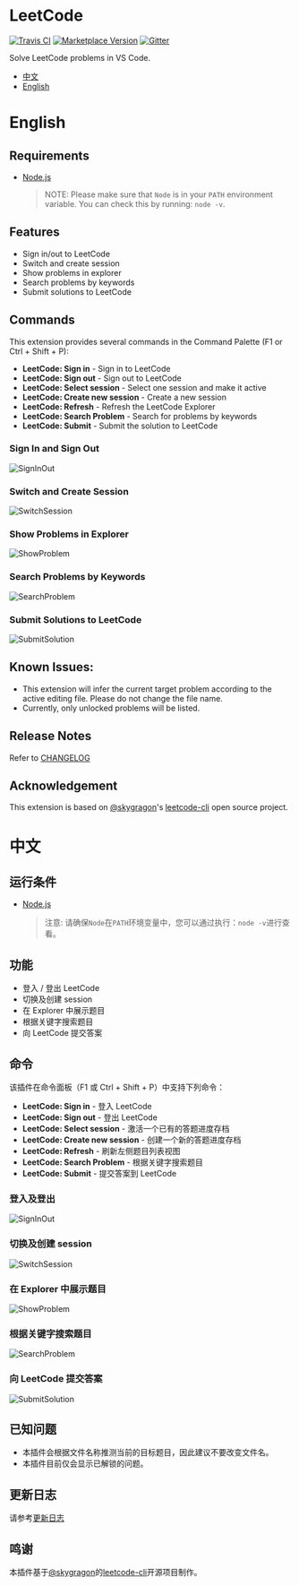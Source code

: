 # LeetCode
[![Travis CI](https://travis-ci.org/jdneo/vscode-leetcode.svg?branch=master)](https://travis-ci.org/jdneo/vscode-leetcode)
[![Marketplace Version](https://vsmarketplacebadge.apphb.com/version-short/shengchen.vscode-leetcode.svg)](https://vsmarketplacebadge.apphb.com/version-short/shengchen.vscode-leetcode.svg)
[![Gitter](https://badges.gitter.im/vscode-leetcode/Lobby.svg)](https://gitter.im/vscode-leetcode/Lobby)

Solve LeetCode problems in VS Code.
- [中文](#中文)
- [English](#english)

# English
## Requirements
- [Node.js](https://nodejs.org)
    > NOTE: Please make sure that `Node` is in your `PATH` environment variable. You can check this by running: `node -v`.

## Features
- Sign in/out to LeetCode
- Switch and create session
- Show problems in explorer
- Search problems by keywords
- Submit solutions to LeetCode

## Commands
This extension provides several commands in the Command Palette (F1 or Ctrl + Shift + P):
- **LeetCode: Sign in** -  Sign in to LeetCode
- **LeetCode: Sign out** -  Sign out to LeetCode
- **LeetCode: Select session** -  Select one session and make it active
- **LeetCode: Create new session** -  Create a new session
- **LeetCode: Refresh** -  Refresh the LeetCode Explorer
- **LeetCode: Search Problem** -  Search for problems by keywords
- **LeetCode: Submit** -  Submit the solution to LeetCode

### Sign In and Sign Out
![SignInOut](resources/gif/signinout.gif)

### Switch and Create Session
![SwitchSession](resources/gif/switchsession.gif)

### Show Problems in Explorer
![ShowProblem](resources/gif/showproblem.gif)

### Search Problems by Keywords
![SearchProblem](resources/gif/searchproblem.gif)

### Submit Solutions to LeetCode
![SubmitSolution](resources/gif/solveproblem.gif)

## Known Issues:
- This extension will infer the current target problem according to the active editing file. Please do not change the file name.
- Currently, only unlocked problems will be listed.

## Release Notes

Refer to [CHANGELOG](CHANGELOG.md)

## Acknowledgement

This extension is based on [@skygragon](https://github.com/skygragon)'s [leetcode-cli](https://github.com/skygragon/leetcode-cli) open source project.


# 中文
## 运行条件
- [Node.js](https://nodejs.org)
    > 注意: 请确保`Node`在`PATH`环境变量中，您可以通过执行：`node -v`进行查看。

## 功能
- 登入 / 登出 LeetCode
- 切换及创建 session
- 在 Explorer 中展示题目
- 根据关键字搜索题目
- 向 LeetCode 提交答案

## 命令
该插件在命令面板（F1 或 Ctrl + Shift + P）中支持下列命令：
- **LeetCode: Sign in** -  登入 LeetCode
- **LeetCode: Sign out** -  登出 LeetCode
- **LeetCode: Select session** -  激活一个已有的答题进度存档
- **LeetCode: Create new session** -  创建一个新的答题进度存档
- **LeetCode: Refresh** -  刷新左侧题目列表视图
- **LeetCode: Search Problem** -  根据关键字搜索题目
- **LeetCode: Submit** -  提交答案到 LeetCode

### 登入及登出
![SignInOut](resources/gif/signinout.gif)

### 切换及创建 session
![SwitchSession](resources/gif/switchsession.gif)

### 在 Explorer 中展示题目
![ShowProblem](resources/gif/showproblem.gif)

### 根据关键字搜索题目
![SearchProblem](resources/gif/searchproblem.gif)

### 向 LeetCode 提交答案
![SubmitSolution](resources/gif/solveproblem.gif)

## 已知问题
- 本插件会根据文件名称推测当前的目标题目，因此建议不要改变文件名。
- 本插件目前仅会显示已解锁的问题。

## 更新日志

请参考[更新日志](CHANGELOG.md)

## 鸣谢

本插件基于[@skygragon](https://github.com/skygragon)的[leetcode-cli](https://github.com/skygragon/leetcode-cli)开源项目制作。
